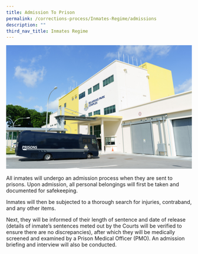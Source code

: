 ```yaml
---
title: Admission To Prison
permalink: /corrections-process/Inmates-Regime/admissions
description: ""
third_nav_title: Inmates Regime
---
```


![](/images/Prison%20Life/SPC-5.jpg)

All inmates will undergo an admission process when they are sent to prisons. Upon admission, all personal belongings will first be taken and documented for safekeeping. 

Inmates will then be subjected to a thorough search for injuries, contraband, and any other items. 

Next, they will be informed of their length of sentence and date of release (details of inmate’s sentences meted out by the Courts will be verified to ensure there are no discrepancies), after which they will be medically screened and examined by a Prison Medical Officer (PMO). An admission briefing and interview will also be conducted.